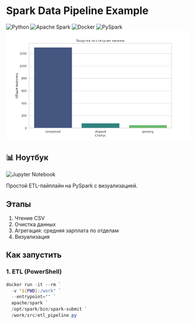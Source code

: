 # Spark Data Pipeline Example
![Python](https://img.shields.io/badge/Python-3.x-blue)
![Apache Spark](https://img.shields.io/badge/Apache_Spark-3.5-red)
![Docker](https://img.shields.io/badge/Docker-Supported-blue)
![PySpark](https://img.shields.io/badge/PySpark-Ready-green)
![График](plots/revenue_by_status.png)
## 📊 Ноутбук
![Jupyter Notebook](https://img.shields.io/badge/Jupyter_Notebook-F37626?logo=jupyter&logoColor=white)

Простой ETL-пайплайн на PySpark с визуализацией.

## Этапы
1. Чтение CSV
2. Очистка данных
3. Агрегация: средняя зарплата по отделам
4. Визуализация

## Как запустить

### 1. ETL (PowerShell)
```powershell
docker run -it --rm `
  -v "${PWD}:/work" `
  --entrypoint="" `
  apache/spark `
  /opt/spark/bin/spark-submit `
  /work/src/etl_pipeline.py

